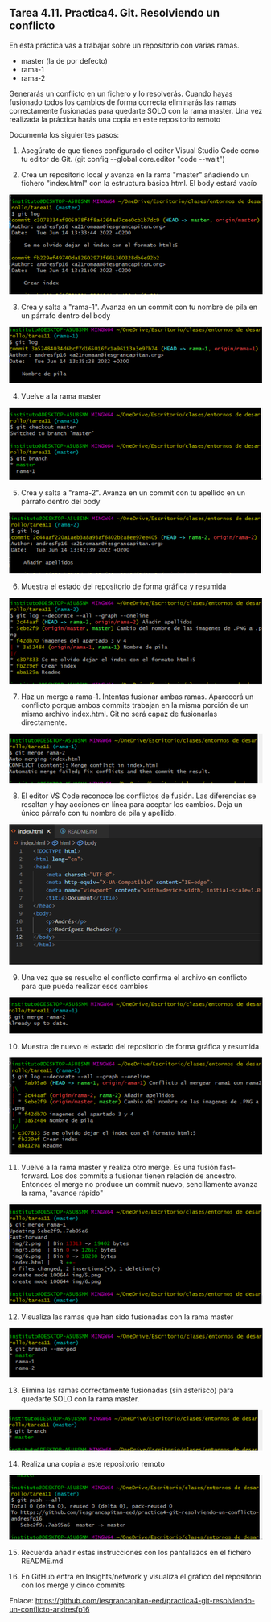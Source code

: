 ## Tarea 4.11. Practica4. Git. Resolviendo un conflicto
En esta práctica vas a trabajar sobre un repositorio con varias ramas. 
- master (la de por defecto)
- rama-1
- rama-2

Generarás un conflicto en un fichero y lo resolverás. Cuando hayas fusionado todos los cambios de forma correcta eliminarás las ramas correctamente fusionadas para quedarte SOLO con la rama master. Una vez realizada la práctica harás una copia en este repositorio remoto

Documenta los siguientes pasos:

1. Asegúrate de que tienes configurado el editor Visual Studio Code como tu editor de Git. (git config --global core.editor "code --wait")



2. Crea un repositorio local y avanza en la rama "master" añadiendo un fichero "index.html" con la estructura básica html. El body estará vacío

![img](img/2.PNG)

3. Crea y salta a "rama-1". Avanza en un commit con tu nombre de pila en un párrafo dentro del body

![img](img/3.PNG)

4. Vuelve a la rama master

![img](img/4.PNG)

5. Crea y salta a "rama-2". Avanza en un commit con tu apellido en un párrafo dentro del body

![img](img/5.PNG)

6. Muestra el estado del repositorio de forma gráfica y resumida

![img](img/6.PNG)

7. Haz un merge a rama-1. Intentas fusionar ambas ramas. Aparecerá un conflicto porque ambos commits trabajan en la misma porción <body></body> de un mismo archivo index.html. Git no será capaz de fusionarlas directamente. 

![img](img/7.PNG)

8. El editor VS Code reconoce los conflictos de fusión. Las diferencias se resaltan y hay acciones en línea para aceptar los cambios. Deja un único párrafo con tu nombre de pila y apellido.

![img](img/8.PNG)

9. Una vez que se resuelto el conflicto confirma el archivo en conflicto para que pueda realizar esos cambios

![img](img/9.PNG)

10. Muestra de nuevo el estado del repositorio de forma gráfica y resumida

![img](img/10.PNG)

11. Vuelve a la rama master y realiza otro merge. Es una fusión fast-forward. Los dos commits a fusionar tienen relación de ancestro. Entonces el merge no produce un commit nuevo, sencillamente avanza la rama, "avance rápido"

![img](img/11.PNG)

12. Visualiza las ramas que han sido fusionadas con la rama master

![img](img/12.PNG)

13. Elimina las ramas correctamente fusionadas (sin asterisco) para quedarte SOLO con la rama master. 

![img](img/13.PNG)

14. Realiza una copia a este repositorio remoto

![img](img/14.PNG)

15. Recuerda añadir estas instrucciones con los pantallazos en el fichero README.md

16. En GitHub entra en Insights/network y visualiza el gráfico del repositorio con los merge y cinco commits  

Enlace: https://github.com/iesgrancapitan-eed/practica4-git-resolviendo-un-conflicto-andresfp16

